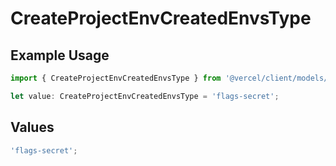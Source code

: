 # CreateProjectEnvCreatedEnvsType

## Example Usage

```typescript
import { CreateProjectEnvCreatedEnvsType } from '@vercel/client/models/operations';

let value: CreateProjectEnvCreatedEnvsType = 'flags-secret';
```

## Values

```typescript
'flags-secret';
```
